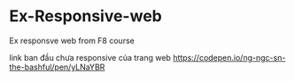 # Ex-Responsive-web
Ex responsve web from F8 course

link ban đầu chưa responsive của trang web
https://codepen.io/ng-ngc-sn-the-bashful/pen/yLNaYBR
